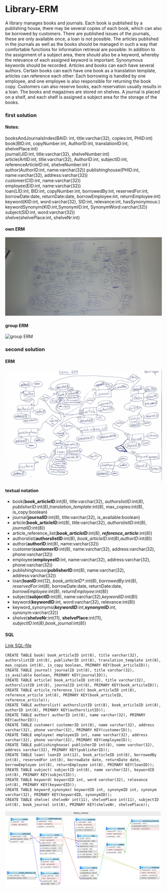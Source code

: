 # Library-ERM
A library manages books and journals. Each book is published by a publishing house, 
there may be several copies of each book, which can also be borrowed by customers. 
There are published issues of the journals, these are only available once, a loan 
is not possible.
The articles published in the journals as well as the books should be managed in 
such a way that comfortable functions for information retrieval are possible: In 
addition to the assignment of a subject area, there should also be a keyword, 
whereby the relevance of each assigned keyword is important. Synonymous keywords 
should be recorded. Articles and books can each have several authors. Certain books 
can each have one book as a translation template, articles can reference each other:
Each borrowing is handled by one employee, and one employee is also responsible 
for returning the book copy.
Customers can also reserve books, each reservation usually results in a loan. 
The books and magazines are stored on shelves. A journal is placed on a shelf, 
and each shelf is assigned a subject area for the storage of the books.

### first solution

#### Notes:

booksAndJournalsIndex(BAID: int, title:varchar(32), copies:int, PHID:int) <br>
book(BID:int, copyNumber:int, AuthorID:int, translationID:int, shelvePlace:int) <br>
journal(JID:int, title:varchar(32), shelveNumber:int) <br> 
article(ArtID:int, title:varchar(32), AuthorID:int, subjectID:int, referenceArticleID:int, shelveNumber:int ) <br>
author(AuthorID:int, name:varchar(32))
publishinghouse(PHID:int, name:varchar(32), address:varchar(32)) <br>
customer(CID:int, name:varchar(32)) <br>
employee(EID:int, name:varchar(32)) <br>
loan(LID:int, BID:int, copyNumber:int, borrowedBy:int, reservedFor:int, borrowDate:date, returnDate:date, borrowEmployee:int, returnEmployee:int) <br>
keyword(KID:int, word:varchar(32), SID:int, relevance:int, hasSynonymous:) <br>
keywordSynonym(KID:int,SynonymID:int, SynonymWord:varchar(32)) <br>
subject(SID:int, word:varchar(32)) <br>
shelve(shelvePlace:int, shelveNr:int)

#### own ERM

![Own ERM](library_erm01.jpg)

#### group ERM

![group ERM]()

### second solution

#### ERM

![ERM](library_erm_mario.jpg)

#### textual notation

* book(**book_articleID**:int(8), title:varchar(32), *authorslistID*:int(8), *publisherID*:int(8),*translation_template*:int(8), max_copies:int(8), is_copy:boolean)
* journal(**journalID**:int(8), title:varchar(32), is_available:boolean)
* article(**book_articleID**:int(8), title:varchar(32), *authorslistID*:int(8), *journalID*:int(8))
* article_reference_list(***book_articleID***:int(8), ***reference_article***:int(8))
* authorslist(**authorslistID**:int(8), *book_articleID*:int(8),*authorID*:int(8))
* author(**authorID**:int(8), name:varchar(32))
* customer(**customerID**:int(8), name:varchar(32), address:varchar(32), phone:varchar(32))
* employee(**employeeID**:int, name:varchar(32), address:varchar(32), phone:varchar(32))
* publishinghouse(**publisherID**:int(8), name:varchar(32), address:varchar(32))
* loan(**loanID**:int(12), *book_articleID**:int(8), *borrowedBy*:int(8), *reservedFor*:int(8), borrowDate:date, returnDate:date, *borrowEmployee*:int(8), *returnEmployee*:int(8))
* subject(**subjectID**:int(8), name:varchar(32),*keywordID*:int(8))
* keyword(**keywordID**:int, word:varchar(32), relevance:int(8))
* keyword_synonyms(***keywordID***:int,**synonymID**:int, synonym:varchar(32))
* shelve(**shelveNr**:int(11), **shelvePlace**:int(11), *subjectID*:int(8),*book_journal*:int(8))


#### SQL

[Link SQL-file](db_library.sql)

```
CREATE TABLE book( book_articleID int(8), title varchar(32), authorslistID int(8), publisherID int(8), translation_template int(8), max_copies int(8), is_copy boolean, PRIMARY KEY(book_articleID));
CREATE TABLE journal( journalID int(8), title varchar(32), is_available boolean, PRIMARY KEY(journalID));
CREATE TABLE article( book_articleID int(8), title varchar(32), authorslistID int(8), journalID int(8), PRIMARY KEY(book_articleID));
CREATE TABLE article_reference_list( book_articleID int(8), reference_article int(8), PRIMARY KEY(book_articleID, reference_article));
CREATE TABLE authorslist( authorslistID int(8), book_articleID int(8), authorID int(8), PRIMARY KEY(authorslistID));
CREATE TABLE author( authorID int(8), name varchar(32), PRIMARY KEY(authorID));
CREATE TABLE customer( customerID int(8), name varchar(32), address varchar(32), phone varchar(32), PRIMARY KEY(customerID));
CREATE TABLE employee( employeeID int, name varchar(32), address varchar(32), phone varchar(32), PRIMARY KEY(employeeID));
CREATE TABLE publishinghouse( publisherID int(8), name varchar(32), address varchar(32), PRIMARY KEY(publisherID));
CREATE TABLE loan( loanID int(12), book_articleID int(8), borrowedBy int(8), reservedFor int(8), borrowDate date, returnDate date, borrowEmployee int(8), returnEmployee int(8), PRIMARY KEY(loanID));
CREATE TABLE subject( subjectID int(8), name varchar(32), keywordID int(8), PRIMARY KEY(subjectID));
CREATE TABLE keyword( keywordID int, word varchar(32), relevance int(8), PRIMARY KEY(keywordID));
CREATE TABLE keyword_synonyms( keywordID int, synonymID int, synonym varchar(32), PRIMARY KEY(keywordID, synonymID));
CREATE TABLE shelve( shelveNr int(11), shelvePlace int(11), subjectID int(8), book_journal int(8), PRIMARY KEY(shelveNr, shelvePlace));
```
![SQL Schema](library_mario.jpg)